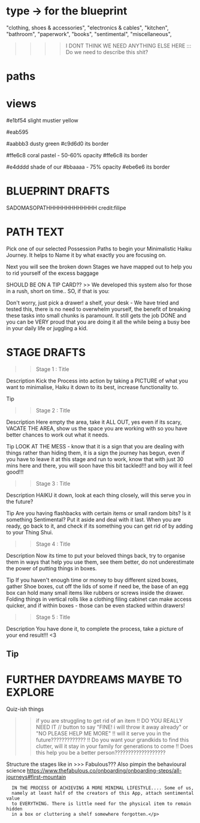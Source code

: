 # type -> for the blueprint

"clothing, shoes & accessories",
"electronics & cables",
"kitchen",
"bathroom",
"paperwork",
"books",
"sentimental",
"miscellaneous",


>>>> I DONT THINK WE NEED ANYTHING ELSE HERE ::: 
Do we need to describe this shit? 


# paths

# views

#e1bf54 slight mustier yellow

#eab595 

#aabbb3 dusty green
#c9d6d0 its border


#ffe6c8 coral pastel - 50-60% opacity
#ffe6c8 its border

#e4dddd shade of our #bbaaaa - 75% opacity
#ebe6e6 its border

# BLUEPRINT DRAFTS #

SADOMASOPATHHHHHHHHHHHHH credit:filipe




# PATH TEXT #
   Pick one of our selected Possession Paths to begin your Minimalistic Haiku Journey.
        It helps to Name it by what exactly you are focusing on.

Next you will see the broken down Stages we have mapped out to help you to rid yourself of the excess baggage

SHOULD BE ON A TIP CARD?? >> We developed this system also for those in a rush, short on time.. SO, if that is you:

Don't worry, just pick a drawer! a shelf, your desk -
We have tried and tested this, there is no need to overwhelm yourself, 
        the benefit of breaking these tasks into small chunks is paramount.
        It still gets the job DONE and you can be VERY proud that you are doing it
        all the while being a busy bee in your daily life or juggling a kid.













# STAGE DRAFTS #

>> Stage 1 : Title 

Description
Kick the Process into action by taking a PICTURE of what you want to minimalise, Haiku it down to its best, increase functionality to.

Tip

>> Stage 2 : Title 

Description
Here empty the area, take it ALL OUT, yes even if its scary, VACATE THE AREA, show us the space you are working with so you have better chances to work out what it needs.

Tip
LOOK AT THE MESS - know that it is a sign that you are dealing with things rather than hiding them, it is a sign the journey has begun, even if you have to leave it at this stage and run to work, know that with just 30 mins here and there, you will soon have this bit tackled!!! and boy will it feel good!!!

>> Stage 3  : Title 

Description
HAIKU it down, look at each thing closely, will this serve you in the future?

Tip
Are you having flashbacks with certain items or small random bits? Is it something Sentimental? Put it aside and deal with it last. When you are ready, go back to it, and check if its something you can get rid of by adding to your Thing Shui.

>> Stage 4  : Title 

Description
Now its time to put your beloved things back, try to organise them in ways that help you use them, see them better, do not underestimate the power of putting things in boxes.

Tip
If you haven't enough time or money to buy different sized boxes, gather Shoe boxes, cut off the lids of some if need be, the base of an egg box can hold many small items like rubbers or screws inside the drawer. Folding things in vertical rolls like a clothing filing cabinet can make access quicker, and if within boxes - those can be even stacked within drawers!

>> Stage 5 : Title 

Description
You have done it, to complete the process, take a picture of your end result!!! <3

Tip
--

# FURTHER DAYDREAMS MAYBE TO EXPLORE #

Quiz-ish things 

>> if you are struggling to get rid of an item
!! DO YOU REALLY NEED IT // button to say "FINE! i will throw it away already" or "NO PLEASE HELP ME MORE"
!! will it serve you in the future?????????????
!! Do you want your grandkids to find this clutter, will it stay in your family for generations to come
!! Does this help you be a better person???????????????????


Structure the stages like in >>> Fabulous??? Also pimpin the behavioural science
https://www.thefabulous.co/onboarding/onboarding-steps/all-journeys#first-mountain 



   
      IN THE PROCESS OF ACHIEVING A MORE MINIMAL LIFESTYLE.... Some of us,
      namely at least half of the creators of this App, attach sentimental value
      to EVERYTHING. There is little need for the physical item to remain hidden
      in a box or cluttering a shelf somewhere forgotten.</p>